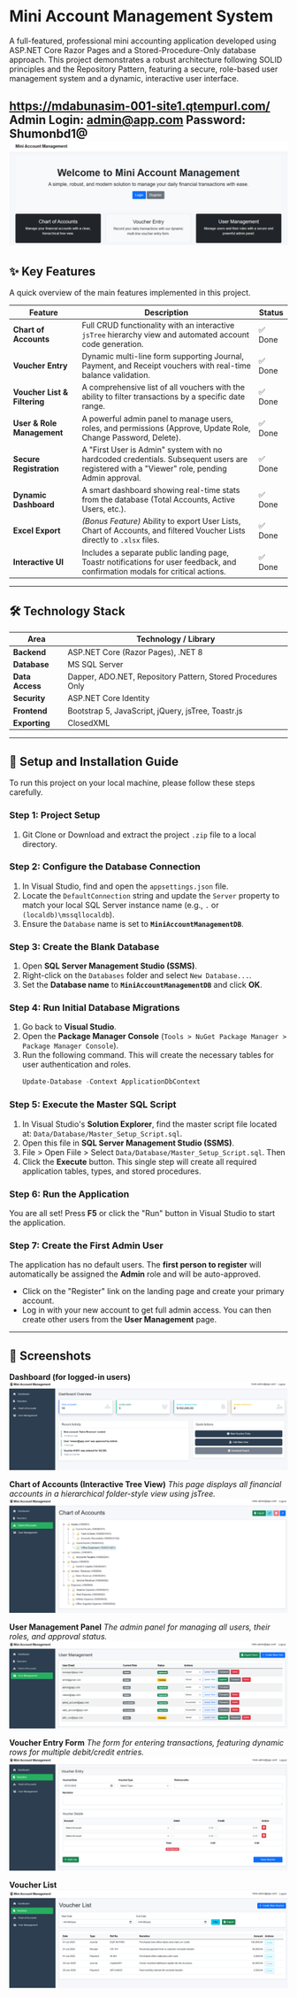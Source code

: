 # Mini Account Management System

A full-featured, professional mini accounting application developed using ASP.NET Core Razor Pages and a Stored-Procedure-Only database approach. This project demonstrates a robust architecture following SOLID principles and the Repository Pattern, featuring a secure, role-based user management system and a dynamic, interactive user interface.

## 
https://mdabunasim-001-site1.qtempurl.com/
Admin Login: admin@app.com
Password: Shumonbd1@
![Dashboard](/Screenshort's/Dashboard.png)
---

## ✨ Key Features

A quick overview of the main features implemented in this project.

| Feature                      | Description                                                                                                                                              | Status    |
| ---------------------------- | -------------------------------------------------------------------------------------------------------------------------------------------------------- | --------- |
| **Chart of Accounts** | Full CRUD functionality with an interactive `jsTree` hierarchy view and automated account code generation.                                                 | ✅ Done    |
| **Voucher Entry** | Dynamic multi-line form supporting Journal, Payment, and Receipt vouchers with real-time balance validation.                                             | ✅ Done    |
| **Voucher List & Filtering** | A comprehensive list of all vouchers with the ability to filter transactions by a specific date range.                                             | ✅ Done    |
| **User & Role Management** | A powerful admin panel to manage users, roles, and permissions (Approve, Update Role, Change Password, Delete).                                                   | ✅ Done    |
| **Secure Registration** | A "First User is Admin" system with no hardcoded credentials. Subsequent users are registered with a "Viewer" role, pending Admin approval.        | ✅ Done    |
| **Dynamic Dashboard** | A smart dashboard showing real-time stats from the database (Total Accounts, Active Users, etc.).                                                        | ✅ Done    |
| **Excel Export** | _(Bonus Feature)_ Ability to export User Lists, Chart of Accounts, and filtered Voucher Lists directly to `.xlsx` files.                             | ✅ Done    |
| **Interactive UI** | Includes a separate public landing page, Toastr notifications for user feedback, and confirmation modals for critical actions.                             | ✅ Done    |

---

## 🛠️ Technology Stack

| Area          | Technology / Library                                       |
| ------------- | ---------------------------------------------------------- |
| **Backend** | ASP.NET Core (Razor Pages), .NET 8                         |
| **Database** | MS SQL Server                                              |
| **Data Access** | Dapper, ADO.NET, Repository Pattern, Stored Procedures Only |
| **Security** | ASP.NET Core Identity                                      |
| **Frontend** | Bootstrap 5, JavaScript, jQuery, jsTree, Toastr.js         |
| **Exporting** | ClosedXML                                                  |

---

## 🚀 Setup and Installation Guide

To run this project on your local machine, please follow these steps carefully.

### Step 1: Project Setup
1.  Git Clone or Download and extract the project `.zip` file to a local directory.

### Step 2: Configure the Database Connection
1.  In Visual Studio, find and open the `appsettings.json` file.
2.  Locate the `DefaultConnection` string and update the `Server` property to match your local SQL Server instance name (e.g., `.` or `(localdb)\mssqllocaldb`).
3.  Ensure the `Database` name is set to **`MiniAccountManagementDB`**.

### Step 3: Create the Blank Database
1.  Open **SQL Server Management Studio (SSMS)**.
2.  Right-click on the `Databases` folder and select `New Database...`.
3.  Set the **Database name** to **`MiniAccountManagementDB`** and click **OK**.

### Step 4: Run Initial Database Migrations
1.  Go back to **Visual Studio**.
2.  Open the **Package Manager Console** (`Tools > NuGet Package Manager > Package Manager Console`).
3.  Run the following command. This will create the necessary tables for user authentication and roles.
    ```powershell
    Update-Database -Context ApplicationDbContext
    ```

### Step 5: Execute the Master SQL Script
1.  In Visual Studio's **Solution Explorer**, find the master script file located at: `Data/Database/Master_Setup_Script.sql`.
2.  Open this file in **SQL Server Management Studio (SSMS)**.
3.  File > Open Fiile > Select `Data/Database/Master_Setup_Script.sql`. Then
4.  Click the **Execute** button. This single step will create all required application tables, types, and stored procedures.

### Step 6: Run the Application
You are all set! Press **F5** or click the "Run" button in Visual Studio to start the application.

### Step 7: Create the First Admin User
The application has no default users. The **first person to register** will automatically be assigned the **Admin** role and will be auto-approved.
-   Click on the "Register" link on the landing page and create your primary account.
-   Log in with your new account to get full admin access. You can then create other users from the **User Management** page.

---

## 📸 Screenshots

**Dashboard (for logged-in users)**
![Dashboard](/Screenshort's/Dashboard_Overview.png)

**Chart of Accounts (Interactive Tree View)**
*This page displays all financial accounts in a hierarchical folder-style view using jsTree.*
![Chart of Accounts](/Screenshort's/ChartOfAccount.png)

**User Management Panel**
*The admin panel for managing all users, their roles, and approval status.*
![User Management](/Screenshort's/User_Management.png)

**Voucher Entry Form**
*The form for entering transactions, featuring dynamic rows for multiple debit/credit entries.*
![Voucher Entry](/Screenshort's/Voucher_ENtry.png)

**Voucher List**
![Landing Page](/Screenshort's/Voucher_list.png)
